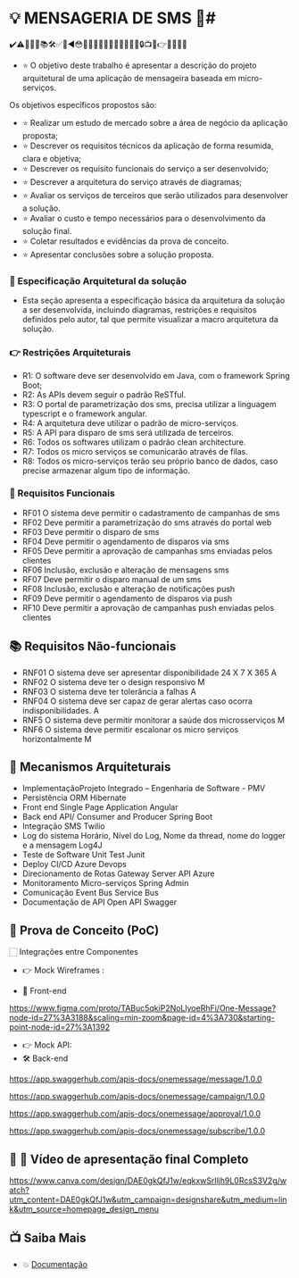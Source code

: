 # 💡 MENSAGERIA DE SMS 🚀#

✔️⚠️🍎🤖🧐📚🛠✅🛑◀️😳👶🏻🎨🤔📜🔢🧶🥳🥰🧠🚫🔒📺📄👉👩‍💻🐛💯

* ⭐️ O objetivo deste trabalho é apresentar a descrição do projeto arquitetural de
uma aplicação de mensageira baseada em micro-serviços.

Os objetivos específicos propostos são:
* ⭐️ Realizar um estudo de mercado sobre a área de negócio da aplicação
proposta;
* ⭐️ Descrever os requisitos técnicos da aplicação de forma resumida, clara e
objetiva;
* ⭐️ Descrever os requisito funcionais do serviço a ser desenvolvido;
* ⭐️ Descrever a arquitetura do serviço através de diagramas;
* ⭐️ Avaliar os serviços de terceiros que serão utilizados para desenvolver a
solução.
* ⭐️ Avaliar o custo e tempo necessários para o desenvolvimento da solução
final.
* ⭐️ Coletar resultados e evidências da prova de conceito.
* ⭐️ Apresentar conclusões sobre a solução proposta.

### 🤖 Especificação Arquitetural da solução ###
* Esta seção apresenta a especificação básica da arquitetura da solução a ser
desenvolvida, incluindo diagramas, restrições e requisitos definidos pelo autor, tal que
permite visualizar a macro arquitetura da solução.

### 👉 Restrições Arquiteturais ###

* R1: O software deve ser desenvolvido em Java, com o framework Spring Boot;
* R2: As APIs devem seguir o padrão ReSTful.
* R3: O portal de parametrização dos sms, precisa utilizar a linguagem typescript e o
framework angular.
* R4: A arquitetura deve utilizar o padrão de micro-serviços.
* R5: A API para disparo de sms será utilizada de terceiros.
* R6: Todos os softwares utilizam o padrão clean architecture.
* R7: Todos os micro serviços se comunicarão através de filas.
* R8: Todos os micro-serviços terão seu próprio banco de dados, caso precise
armazenar algum tipo de informação.

### 🧐 Requisitos Funcionais ###

* RF01 O sistema deve permitir o cadastramento de campanhas de sms 
* RF02 Deve permitir a parametrização do sms através do portal web 
* RF03 Deve permitir o disparo de sms
* RF04 Deve permitir o agendamento de disparos via sms 
* RF05 Deve permitir a aprovação de campanhas sms enviadas pelos clientes
* RF06 Inclusão, exclusão e alteração de mensagens sms
* RF07 Deve permitir o disparo manual de um sms 
* RF08 Inclusão, exclusão e alteração de notificações push 
* RF09 Deve permitir o agendamento de disparos via push 
* RF10 Deve permitir a aprovação de campanhas push enviadas pelos clientes

## 📚 Requisitos Não-funcionais ##

* RNF01 O sistema deve ser apresentar disponibilidade 24 X 7 X 365 A
* RNF02 O sistema deve ter o design responsivo M
* RNF03 O sistema deve ter tolerância a falhas A
* RNF04 O sistema deve ser capaz de gerar alertas caso ocorra indisponibilidades. A
* RNF5 O sistema deve permitir monitorar a saúde dos microsserviços M
* RNF6 O sistema deve permitir escalonar os micro serviços horizontalmente M

## 🥰 Mecanismos Arquiteturais ##

* ImplementaçãoProjeto Integrado – Engenharia de Software - PMV
* Persistência ORM Hibernate
* Front end Single Page Application Angular
* Back end API/ Consumer and Producer Spring Boot
* Integração SMS Twilio
* Log do sistema Horário, Nível do Log, Nome da thread, nome do logger e a mensagem Log4J
* Teste de Software Unit Test Junit
* Deploy CI/CD Azure Devops
* Direcionamento de Rotas Gateway Server API Azure
* Monitoramento Micro-serviços Spring Admin
* Comunicação Event Bus Service Bus
* Documentação de API Open API Swagger

## 📜 Prova de Conceito (PoC) ##

🏻 Integrações entre Componentes

* 👉 Mock Wireframes :

* 🎨 Front-end

https://www.figma.com/proto/TABuc5qkiP2NoLlyoeRhFi/One-Message?node-id=27%3A3188&scaling=min-zoom&page-id=4%3A730&starting-point-node-id=27%3A1392

* 👉 Mock API:
* 🛠 Back-end

https://app.swaggerhub.com/apis-docs/onemessage/message/1.0.0

https://app.swaggerhub.com/apis-docs/onemessage/campaign/1.0.0

https://app.swaggerhub.com/apis-docs/onemessage/approval/1.0.0

https://app.swaggerhub.com/apis-docs/onemessage/subscribe/1.0.0

## 🔢 🧶 Vídeo de apresentação final Completo ##

https://www.canva.com/design/DAE0gkQfJ1w/eqkxwSrlljh9L0RcsS3V2g/watch?utm_content=DAE0gkQfJ1w&utm_campaign=designshare&utm_medium=link&utm_source=homepage_design_menu



## 📺 Saiba Mais ##

* 💥 [Documentação](https://docs.google.com/document/d/1ulTZisPwW6xXVLBVsH3wfujLCOtNbV4T/edit?usp=sharing&ouid=102321577832590230807&rtpof=true&sd=true)
